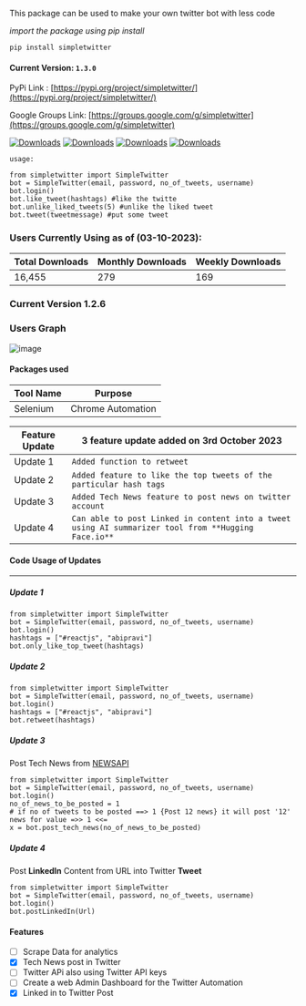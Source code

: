 This package can be used to make your own twitter bot with less code <br />

_import the package using pip install_ <br />

`pip install simpletwitter`

#### Current Version: `1.3.0`

PyPi Link :
[https://pypi.org/project/simpletwitter/](https://pypi.org/project/simpletwitter/)

Google Groups Link: 
[https://groups.google.com/g/simpletwitter](https://groups.google.com/g/simpletwitter)

[![Downloads](https://static.pepy.tech/personalized-badge/simpletwitter?period=total&units=international_system&left_color=black&right_color=brightgreen&left_text=Users%20Total)](https://pepy.tech/project/simpletwitter)
[![Downloads](https://static.pepy.tech/personalized-badge/simpletwitter?period=month&units=international_system&left_color=black&right_color=brightgreen&left_text=Users%20This%20Month)](https://pepy.tech/project/simpletwitter)
[![Downloads](https://static.pepy.tech/personalized-badge/simpletwitter?period=week&units=international_system&left_color=black&right_color=brightgreen&left_text=Users%20This%20Week)](https://pepy.tech/project/simpletwitter)
[![Downloads](https://static.pepy.tech/personalized-badge/simpletwitter?period=total&units=none&left_color=black&right_color=brightgreen&left_text=User%20in%20Numbers)](https://pepy.tech/project/simpletwitter)

`usage:`

```
from simpletwitter import SimpleTwitter
bot = SimpleTwitter(email, password, no_of_tweets, username)
bot.login()
bot.like_tweet(hashtags) #like the twitte
bot.unlike_liked_tweets(5) #unlike the liked tweet
bot.tweet(tweetmessage) #put some tweet
```

### Users Currently Using as of (03-10-2023):

| **Total Downloads** | **Monthly Downloads** | **Weekly Downloads** |
| ------------------- | --------------------- | -------------------- |
| 16,455              | 279                   | 169                  |

### Current Version 1.2.6

### Users Graph

![image](https://github.com/pravee42/simpletwitter/assets/65100038/08ac5b6c-5137-482e-8824-ff712a177379)

#### Packages used

| **Tool Name** | **Purpose**       |
| ------------- | ----------------- |
| Selenium      | Chrome Automation |

| Feature Update | 3 feature update added on 3rd October 2023                               |
| -------------- | ------------------------------------------------------------------ |
| Update 1       | `Added function to retweet`                                        |
| Update 2       | `Added feature to like the top tweets of the particular hash tags` |
| Update 3       | `Added Tech News feature to post news on twitter account` |
| Update 4       | `Can able to post Linked in content into a tweet using AI summarizer tool from **Hugging Face.io**` |

#### Code Usage of Updates

---

##### Update 1

```
from simpletwitter import SimpleTwitter
bot = SimpleTwitter(email, password, no_of_tweets, username)
bot.login()
hashtags = ["#reactjs", "abipravi"]
bot.only_like_top_tweet(hashtags)
```

##### Update 2

```
from simpletwitter import SimpleTwitter
bot = SimpleTwitter(email, password, no_of_tweets, username)
bot.login()
hashtags = ["#reactjs", "abipravi"]
bot.retweet(hashtags)
```

##### Update 3

Post Tech News from [NEWSAPI](https://newsapi-abipravi.herokuapp.com/tech)

```
from simpletwitter import SimpleTwitter
bot = SimpleTwitter(email, password, no_of_tweets, username)
bot.login()
no_of_news_to_be_posted = 1
# if no of tweets to be posted ==> 1 {Post 12 news} it will post '12' news for value =>> 1 <<=
x = bot.post_tech_news(no_of_news_to_be_posted)
```

##### Update 4

Post **LinkedIn** Content from URL into Twitter **Tweet**

```
from simpletwitter import SimpleTwitter
bot = SimpleTwitter(email, password, no_of_tweets, username)
bot.login()
bot.postLinkedIn(Url)
```

#### Features

- [ ] Scrape Data for analytics
- [x] Tech News post in Twitter
- [ ] Twitter APi also using Twitter API keys
- [ ] Create a web Admin Dashboard for the Twitter Automation
- [x] Linked in to Twitter Post
